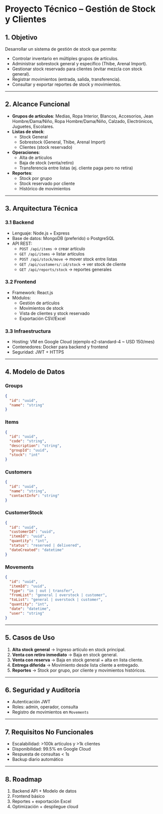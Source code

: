 # Proyecto Técnico – Gestión de Stock y Clientes

## 1. Objetivo
Desarrollar un sistema de gestión de stock que permita:
- Controlar inventario en múltiples grupos de artículos.
- Administrar sobrestock general y específico (Thibe, Arenal Import).
- Gestionar stock reservado para clientes (evitar mezcla con stock general).
- Registrar movimientos (entrada, salida, transferencia).
- Consultar y exportar reportes de stock y movimientos.

---

## 2. Alcance Funcional
- **Grupos de artículos**: Medias, Ropa Interior, Blancos, Accesorios, Jean Hombre/Dama/Niño, Ropa Hombre/Dama/Niño, Calzado, Electrónicos, Juguetes, Escolares.
- **Listas de stock**:
  - Stock General
  - Sobrestock (General, Thibe, Arenal Import)
  - Clientes (stock reservado)
- **Operaciones**:
  - Alta de artículos
  - Baja de stock (venta/retiro)
  - Transferencia entre listas (ej. cliente paga pero no retira)
- **Reportes**:
  - Stock por grupo
  - Stock reservado por cliente
  - Histórico de movimientos

---

## 3. Arquitectura Técnica

### 3.1 Backend
- Lenguaje: Node.js + Express
- Base de datos: MongoDB (preferido) o PostgreSQL
- API REST:
  - `POST /api/items` → crear artículo
  - `GET /api/items` → listar artículos
  - `POST /api/stock/move` → mover stock entre listas
  - `GET /api/customers/:id/stock` → ver stock de cliente
  - `GET /api/reports/stock` → reportes generales

### 3.2 Frontend
- Framework: React.js
- Módulos:
  - Gestión de artículos
  - Movimientos de stock
  - Vista de clientes y stock reservado
  - Exportación CSV/Excel

### 3.3 Infraestructura
- Hosting: VM en Google Cloud (ejemplo e2-standard-4 ~ USD 150/mes)
- Contenedores: Docker para backend y frontend
- Seguridad: JWT + HTTPS

---

## 4. Modelo de Datos

### Groups
```json
{
  "id": "uuid",
  "name": "string"
}
```

### Items
```json
{
  "id": "uuid",
  "code": "string",
  "description": "string",
  "groupId": "uuid",
  "stock": "int"
}
```

### Customers
```json
{
  "id": "uuid",
  "name": "string",
  "contactInfo": "string"
}
```

### CustomerStock
```json
{
  "id": "uuid",
  "customerId": "uuid",
  "itemId": "uuid",
  "quantity": "int",
  "status": "reserved | delivered",
  "dateCreated": "datetime"
}
```

### Movements
```json
{
  "id": "uuid",
  "itemId": "uuid",
  "type": "in | out | transfer",
  "fromList": "general | overstock | customer",
  "toList": "general | overstock | customer",
  "quantity": "int",
  "date": "datetime",
  "user": "string"
}
```

---

## 5. Casos de Uso

1. **Alta stock general** → Ingreso artículo en stock principal.  
2. **Venta con retiro inmediato** → Baja en stock general.  
3. **Venta con reserva** → Baja en stock general + alta en lista cliente.  
4. **Entrega diferida** → Movimiento desde lista cliente a entregado.  
5. **Reportes** → Stock por grupo, por cliente y movimientos históricos.

---

## 6. Seguridad y Auditoría
- Autenticación JWT
- Roles: admin, operador, consulta
- Registro de movimientos en `Movements`

---

## 7. Requisitos No Funcionales
- Escalabilidad: >100k artículos y >1k clientes
- Disponibilidad: 99.5% en Google Cloud
- Respuesta de consultas < 1s
- Backup diario automático

---

## 8. Roadmap
1. Backend API + Modelo de datos
2. Frontend básico
3. Reportes + exportación Excel
4. Optimización + despliegue cloud
